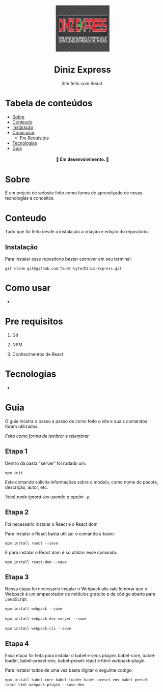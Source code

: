<p align="center">
  <a href="https://unform.dev">
    <img src="img/Logo.jpg" height="150" width="175" alt="Unform" />
  </a>
</p>
<h1 align="center">Diniz Express</h1> 

<p align="center">Site feito com React.</p>

Tabela de conteúdos
=================
<!--ts-->
  * [Sobre](#Sobre)
  * [Conteudo](#Conteudo)
  * [Instalação](#instalação)
  * [Como usar](#como-usar)
    * [Pre Requisitos](#pre-requisitos)
  * [Tecnologias](#tecnologias)
  * [Guia](#guia)
<!--te-->

<h4 align="center"> 
	🚧  Em desenvolvimento.  🚧
</h4>

# Sobre

 É um projeto de website feito como forma de aprendizado de novas tecnologias e conceitos. 

# Conteudo

Tudo que foi feito desde a instalação a criação e edição do repositorio.

## Instalação

Para instalar esse repositorio bastar escrever em seu terminal:

    git clone git@github.com:Taunt-byte/Diniz-Express.git

# Como usar

-

# Pre requisitos

1) Git

2) NPM

3) Conhecimentos de React

# Tecnologias

-

# Guia

O guia mostra o passo a passo de como feito o site e quais comandos foram utilizados.

<i>Feito como forma de lembrar e relembrar</i>

## Etapa 1

Dentro da pasta "server" foi rodado um:

    npm init

Este comando solicita informações sobre o módulo, como nome do pacote, descrição, autor, etc. 

<i>Você pode ignorá-los usando a opção –y.</i>

## Etapa 2

Foi necessario instalar o React e o React dom 

Para instalar o React basta utilizar o comando a baixo:

    npm install react --save

E para instalar o React dom é so utilizar esse comando:

    npm install react-dom --save

## Etapa 3

Nessa etapa foi necessario instalar o Webpack alis vale lembrar que o Webpack é um empacotador de módulos gratuito e de código aberto para JavaScript.

    npm install webpack --save

    npm install webpack-dev-server --save

    npm install webpack-cli --save

## Etapa 4 

Essa etapa foi feita para instalar o babel e seus plugins babel-core, babel-loader, babel-preset-env, babel-preset-react e html-webpack-plugin.

Para instalar todos de uma vez basta digitar o seguinte codigo:

    npm install babel-core babel-loader babel-preset-env babel-preset-react html-webpack-plugin --save-dev
